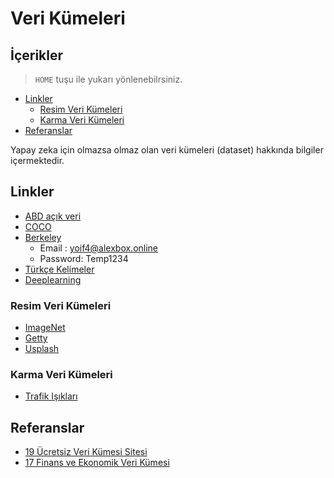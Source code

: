 # Veri Kümeleri <!-- omit in toc -->

## İçerikler <!-- omit in toc -->

> `HOME` tuşu ile yukarı yönlenebilrsiniz.

- [Linkler](#linkler)
  - [Resim Veri Kümeleri](#resim-veri-k%C3%BCmeleri)
  - [Karma Veri Kümeleri](#karma-veri-k%C3%BCmeleri)
- [Referanslar](#referanslar)

Yapay zeka için olmazsa olmaz olan veri kümeleri (dataset) hakkında bilgiler içermektedir.

## Linkler

- [ABD açık veri](https://www.data.gov/)
- [COCO](http://cocodataset.org/)
- [Berkeley](https://bdd-data.berkeley.edu/)
  - Email : yoif4@alexbox.online
  - Password: Temp1234
- [Türkçe Kelimeler](https://drive.google.com/open?id=1TOEqrRNmwJOa08F1lYgLz_HNL3WOppoA)
- [Deeplearning](http://deeplearning.net/datasets/)

### Resim Veri Kümeleri

- [ImageNet](http://www.image-net.org/index)
- [Getty](https://www.gettyimages.com/)
- [Usplash](https://unsplash.com/)

### Karma Veri Kümeleri

- [Trafik Işıkları](https://www.kaggle.com/mbornoe/lisa-traffic-light-dataset/version/2)

## Referanslar

- [19 Ücretsiz Veri Kümesi Sitesi](https://www.springboard.com/blog/free-public-data-sets-data-science-project/)
- [17 Finans ve Ekonomik Veri Kümesi](https://gengo.ai/datasets/17-best-finance-economic-datasets-for-machine-learning/?utm_campaign=c&utm_medium=quora&utm_source=rei)